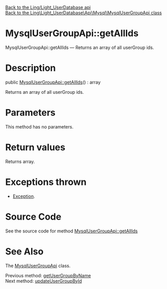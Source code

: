 [Back to the Ling/Light_UserDatabase api](https://github.com/lingtalfi/Light_UserDatabase/blob/master/doc/api/Ling/Light_UserDatabase.md)<br>
[Back to the Ling\Light_UserDatabase\Api\Mysql\MysqlUserGroupApi class](https://github.com/lingtalfi/Light_UserDatabase/blob/master/doc/api/Ling/Light_UserDatabase/Api/Mysql/MysqlUserGroupApi.md)


MysqlUserGroupApi::getAllIds
================



MysqlUserGroupApi::getAllIds — Returns an array of all userGroup ids.




Description
================


public [MysqlUserGroupApi::getAllIds](https://github.com/lingtalfi/Light_UserDatabase/blob/master/doc/api/Ling/Light_UserDatabase/Api/Mysql/MysqlUserGroupApi/getAllIds.md)() : array




Returns an array of all userGroup ids.




Parameters
================

This method has no parameters.


Return values
================

Returns array.


Exceptions thrown
================

- [Exception](http://php.net/manual/en/class.exception.php).&nbsp;







Source Code
===========
See the source code for method [MysqlUserGroupApi::getAllIds](https://github.com/lingtalfi/Light_UserDatabase/blob/master/Api/Mysql/MysqlUserGroupApi.php#L112-L115)


See Also
================

The [MysqlUserGroupApi](https://github.com/lingtalfi/Light_UserDatabase/blob/master/doc/api/Ling/Light_UserDatabase/Api/Mysql/MysqlUserGroupApi.md) class.

Previous method: [getUserGroupByName](https://github.com/lingtalfi/Light_UserDatabase/blob/master/doc/api/Ling/Light_UserDatabase/Api/Mysql/MysqlUserGroupApi/getUserGroupByName.md)<br>Next method: [updateUserGroupById](https://github.com/lingtalfi/Light_UserDatabase/blob/master/doc/api/Ling/Light_UserDatabase/Api/Mysql/MysqlUserGroupApi/updateUserGroupById.md)<br>


